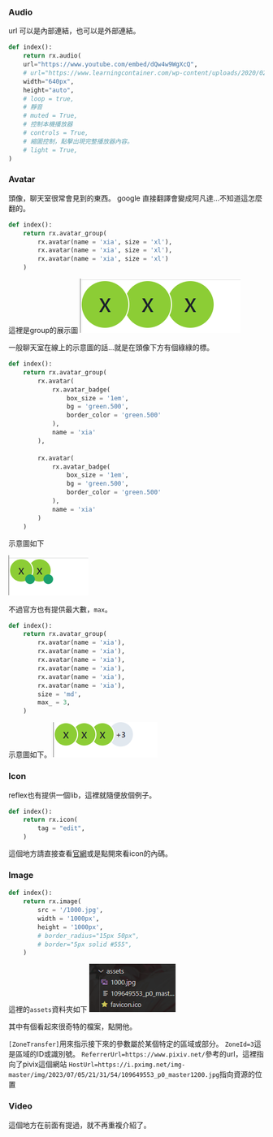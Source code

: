 ### Audio

url 可以是內部連結，也可以是外部連結。

```python
def index():
    return rx.audio(
    url="https://www.youtube.com/embed/dQw4w9WgXcQ",
    # url="https://www.learningcontainer.com/wp-content/uploads/2020/02/Kalimba.mp3",
    width="640px",
    height="auto",
    # loop = true,
    # 靜音
    # muted = True,
    # 控制本機播放器
    # controls = True,
    # 縮圖控制，點擊出現完整播放器內容。
    # light = True,
)
```

### Avatar

頭像，聊天室很常會見到的東西。
google 直接翻譯會變成阿凡達...不知道這怎麼翻的。

```python
def index():
    return rx.avatar_group(
        rx.avatar(name = 'xia', size = 'xl'),
        rx.avatar(name = 'xia', size = 'xl'),
        rx.avatar(name = 'xia', size = 'xl')
    )
```
這裡是group的展示圖
![Alt text](image.png)

一般聊天室在線上的示意圖的話...就是在頭像下方有個綠綠的標。
```python
def index():
    return rx.avatar_group(
        rx.avatar(
            rx.avatar_badge(
                box_size = '1em',
                bg = 'green.500',
                border_color = 'green.500'
            ),
            name = 'xia'
        ),
        
        rx.avatar(
            rx.avatar_badge(
                box_size = '1em',
                bg = 'green.500',
                border_color = 'green.500'
            ),
            name = 'xia'
        )
    )
```

示意圖如下

![Alt text](image-1.png)

不過官方也有提供最大數，`max`。

```python
def index():
    return rx.avatar_group(
        rx.avatar(name = 'xia'),
        rx.avatar(name = 'xia'),
        rx.avatar(name = 'xia'),
        rx.avatar(name = 'xia'),
        rx.avatar(name = 'xia'),
        rx.avatar(name = 'xia'),
        size = 'md',
        max_ = 3,
    )
```

示意圖如下。
![Alt text](image-2.png)

### Icon

reflex也有提供一個lib，這裡就隨便放個例子。

```python
def index():
    return rx.icon(
        tag = "edit",
    )
```
這個地方請直接查看[官網](https://reflex.dev/docs/library/media/icon/)或是點開來看icon的內碼。

### Image

```python
def index():
    return rx.image(
        src = '/1000.jpg',
        width = '1000px',
        height = '1000px',
        # border_radius="15px 50px",
        # border="5px solid #555",
    )
```
這裡的`assets`資料夾如下
![Alt text](image-3.png)

其中有個看起來很奇特的檔案，點開他。

`[ZoneTransfer]`用來指示接下來的參數屬於某個特定的區域或部分。
`ZoneId=3`這是區域的ID或識別號。
`ReferrerUrl=https://www.pixiv.net/`參考的url，這裡指向了pivix這個網站
`HostUrl=https://i.pximg.net/img-master/img/2023/07/05/21/31/54/109649553_p0_master1200.jpg`指向資源的位置


### Video

這個地方在前面有提過，就不再重複介紹了。